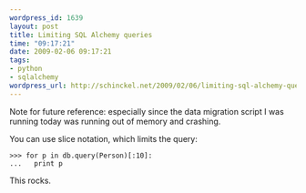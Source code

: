```yaml
--- 
wordpress_id: 1639
layout: post
title: Limiting SQL Alchemy queries
time: "09:17:21"
date: 2009-02-06 09:17:21
tags: 
- python
- sqlalchemy
wordpress_url: http://schinckel.net/2009/02/06/limiting-sql-alchemy-queries/
---
```

Note for future reference: especially since the data migration script I was running today was running out of memory and crashing.

You can use slice notation, which limits the query:

`>>> for p in db.query(Person)[:10]:`  
`...   print p`

  


This rocks.
